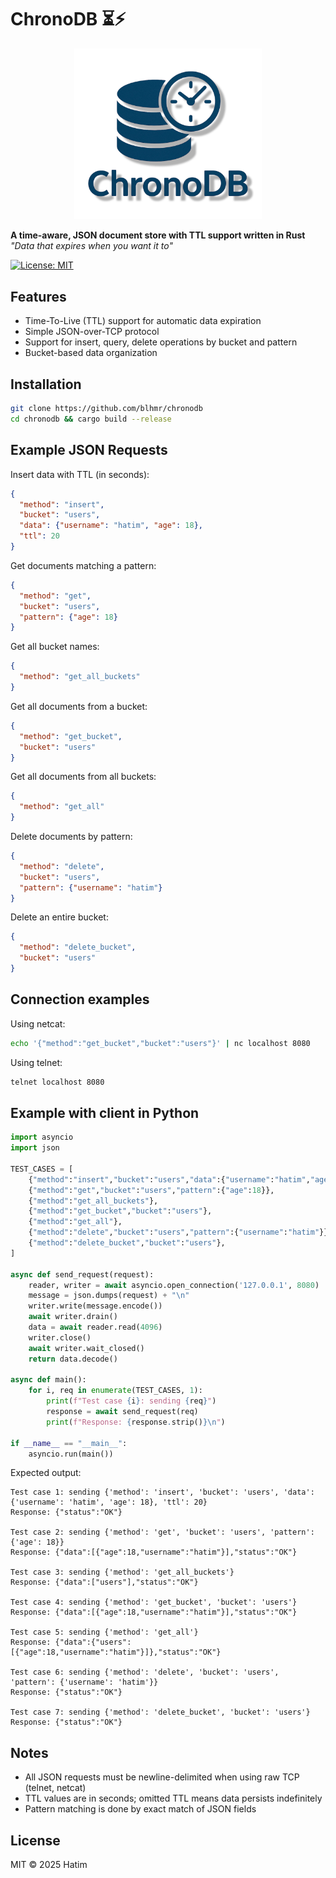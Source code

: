 # ChronoDB ⏳⚡

<p align="center">
  <img src="assets/logo.png" alt="ChronoDB Logo" width="300"/>
</p>

**A time-aware, JSON document store with TTL support written in Rust**  
*"Data that expires when you want it to"*

[![License: MIT](https://img.shields.io/badge/license-MIT-blue.svg)](LICENSE)

## Features

- Time-To-Live (TTL) support for automatic data expiration  
- Simple JSON-over-TCP protocol  
- Support for insert, query, delete operations by bucket and pattern  
- Bucket-based data organization  

## Installation
```sh
git clone https://github.com/blhmr/chronodb
cd chronodb && cargo build --release
```

## Example JSON Requests

Insert data with TTL (in seconds):
```json
{
  "method": "insert",
  "bucket": "users",
  "data": {"username": "hatim", "age": 18},
  "ttl": 20
}
```

Get documents matching a pattern:
```json
{
  "method": "get",
  "bucket": "users",
  "pattern": {"age": 18}
}
```

Get all bucket names:
```json
{
  "method": "get_all_buckets"
}
```

Get all documents from a bucket:
```json
{
  "method": "get_bucket",
  "bucket": "users"
}
```

Get all documents from all buckets:
```json
{
  "method": "get_all"
}
```

Delete documents by pattern:
```json
{
  "method": "delete",
  "bucket": "users",
  "pattern": {"username": "hatim"}
}
```

Delete an entire bucket:
```json
{
  "method": "delete_bucket",
  "bucket": "users"
}
```

## Connection examples
Using netcat:
```sh
echo '{"method":"get_bucket","bucket":"users"}' | nc localhost 8080
```

Using telnet:
```sh
telnet localhost 8080
```

## Example with client in Python
```py
import asyncio
import json

TEST_CASES = [
    {"method":"insert","bucket":"users","data":{"username":"hatim","age":18},"ttl":20},
    {"method":"get","bucket":"users","pattern":{"age":18}},
    {"method":"get_all_buckets"},
    {"method":"get_bucket","bucket":"users"},
    {"method":"get_all"},
    {"method":"delete","bucket":"users","pattern":{"username":"hatim"}},
    {"method":"delete_bucket","bucket":"users"},
]

async def send_request(request):
    reader, writer = await asyncio.open_connection('127.0.0.1', 8080)
    message = json.dumps(request) + "\n"
    writer.write(message.encode())
    await writer.drain()
    data = await reader.read(4096)
    writer.close()
    await writer.wait_closed()
    return data.decode()

async def main():
    for i, req in enumerate(TEST_CASES, 1):
        print(f"Test case {i}: sending {req}")
        response = await send_request(req)
        print(f"Response: {response.strip()}\n")

if __name__ == "__main__":
    asyncio.run(main())
```

Expected output:
```
Test case 1: sending {'method': 'insert', 'bucket': 'users', 'data': {'username': 'hatim', 'age': 18}, 'ttl': 20}
Response: {"status":"OK"}

Test case 2: sending {'method': 'get', 'bucket': 'users', 'pattern': {'age': 18}}
Response: {"data":[{"age":18,"username":"hatim"}],"status":"OK"}

Test case 3: sending {'method': 'get_all_buckets'}
Response: {"data":["users"],"status":"OK"}

Test case 4: sending {'method': 'get_bucket', 'bucket': 'users'}
Response: {"data":[{"age":18,"username":"hatim"}],"status":"OK"}

Test case 5: sending {'method': 'get_all'}
Response: {"data":{"users":[{"age":18,"username":"hatim"}]},"status":"OK"}

Test case 6: sending {'method': 'delete', 'bucket': 'users', 'pattern': {'username': 'hatim'}}
Response: {"status":"OK"}

Test case 7: sending {'method': 'delete_bucket', 'bucket': 'users'}
Response: {"status":"OK"}
```

## Notes
- All JSON requests must be newline-delimited when using raw TCP (telnet, netcat)
- TTL values are in seconds; omitted TTL means data persists indefinitely
- Pattern matching is done by exact match of JSON fields

## License
MIT © 2025 Hatim
